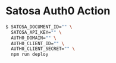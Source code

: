 # Satosa Auth0 Action

```sh
$ SATOSA_DOCUMENT_ID="" \
  SATOSA_API_KEY="" \
  AUTH0_DOMAIN="" \
  AUTH0_CLIENT_ID="" \
  AUTH0_CLIENT_SECRET="" \
  npm run deploy
```
